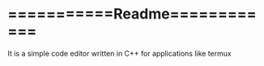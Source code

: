 # ===========Readme============
It is a simple code editor written in C++ for applications like termux
